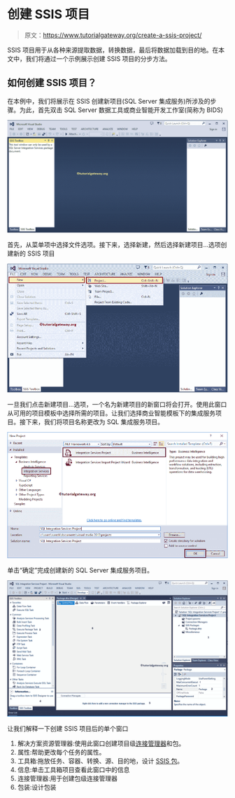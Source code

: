 # 创建 SSIS 项目

> 原文：<https://www.tutorialgateway.org/create-a-ssis-project/>

SSIS 项目用于从各种来源提取数据，转换数据，最后将数据加载到目的地。在本文中，我们将通过一个示例展示创建 SSIS 项目的分步方法。

## 如何创建 SSIS 项目？

在本例中，我们将展示在 SSIS 创建新项目(SQL Server 集成服务)所涉及的步骤。为此，首先双击 SQL Server 数据工具或商业智能开发工作室(简称为 BIDS)

![Create a SSIS Project 1](img/ad0657f594a20131bf2359b97e82c52b.png)

首先，从菜单项中选择文件选项。接下来，选择新建，然后选择新建项目…选项创建新的 SSIS 项目

![Create a SSIS Project 2](img/5a940a23ac0ed3d457ce772ef6dda6df.png)

一旦我们点击新建项目…选项，一个名为新建项目的新窗口将会打开。使用此窗口从可用的项目模板中选择所需的项目。让我们选择商业智能模板下的集成服务项目。接下来，我们将项目名称更改为 SQL 集成服务项目。

![Create a SSIS Project 3](img/6188d6818f14a9d00971b2f8a5d5f2c1.png)

单击“确定”完成创建新的 SQL Server 集成服务项目。

![Create a SSIS Project 4](img/1c79166e7e3898e2f2f2d952a8af62a3.png)

让我们解释一下创建 SSIS 项目后的单个窗口

1.  解决方案资源管理器:使用此窗口创建项目级[连接管理器](https://www.tutorialgateway.org/ssis-connection-managers/)和包。
2.  属性:帮助更改每个任务的属性。
3.  工具箱:拖放任务、容器、转换、源、目的地，设计 [SSIS 包](https://www.tutorialgateway.org/ssis-package-tutorial/)。
4.  信息:单击工具箱项目查看此窗口中的信息
5.  连接管理器:用于创建包级连接管理器
6.  包装:设计包装